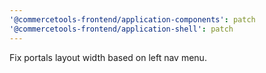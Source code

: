 ```yaml
---
'@commercetools-frontend/application-components': patch
'@commercetools-frontend/application-shell': patch
---
```


Fix portals layout width based on left nav menu.
